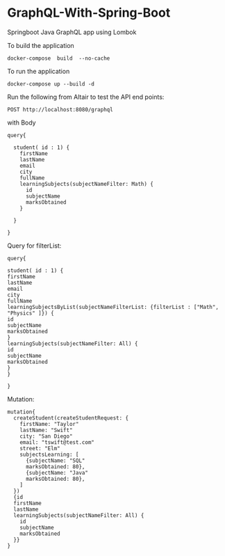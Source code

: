 # GraphQL-With-Spring-Boot
Springboot Java GraphQL app using Lombok

To build the application
```
docker-compose  build  --no-cache 
```
To run the application

```
docker-compose up --build -d   
```


Run the following from Altair to test the API end points:

```
POST http://localhost:8080/graphql
```
with Body

```
query{
 
  student( id : 1) {
    firstName
    lastName
    email
    city
    fullName
    learningSubjects(subjectNameFilter: Math) {
      id
      subjectName
      marksObtained
    }
  
  }

}
```

Query for filterList:

```
query{

student( id : 1) {
firstName
lastName
email
city
fullName
learningSubjectsByList(subjectNameFilterList: {filterList : ["Math", "Physics" ]}) {
id
subjectName
marksObtained
}
learningSubjects(subjectNameFilter: All) {
id
subjectName
marksObtained
}
}

}
```

Mutation:

```
mutation{
  createStudent(createStudentRequest: {
    firstName: "Taylor"
    lastName: "Swift"
    city: "San Diego"
    email: "tswift@test.com"
    street: "Elm"
    subjectsLearning: [
      {subjectName: "SQL"
      marksObtained: 80},
      {subjectName: "Java"
      marksObtained: 80},
    ]
  }) 
  {id
  firstName
  lastName
  learningSubjects(subjectNameFilter: All) {
    id
    subjectName
    marksObtained
  }}
}
```



